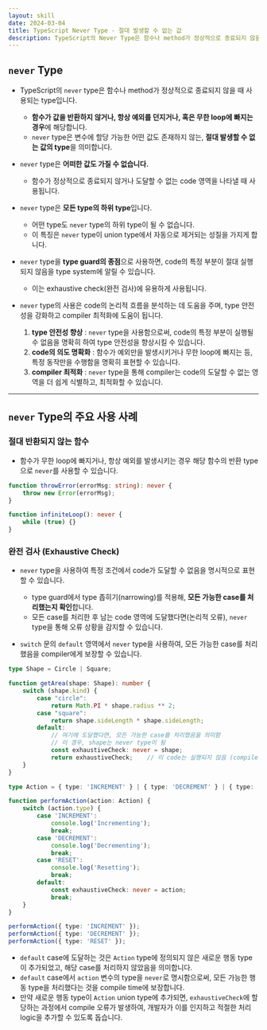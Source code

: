 ```yaml
---
layout: skill
date: 2024-03-04
title: TypeScript Never Type - 절대 발생할 수 없는 값
description: TypeScript의 Never Type은 함수나 method가 정상적으로 종료되지 않을 때 사용되는 type으로, 어떤 값도 가질 수 없는 절대 발생할 수 없는 값의 type을 의미합니다.
---
```



## `never` Type

- TypeScript의 `never` type은 함수나 method가 정상적으로 종료되지 않을 때 사용되는 type입니다.
    - **함수가 값을 반환하지 않거나, 항상 예외를 던지거나, 혹은 무한 loop에 빠지는 경우**에 해당합니다.
    - `never` type은 변수에 할당 가능한 어떤 값도 존재하지 않는, **절대 발생할 수 없는 값의 type**을 의미합니다.

- `never` type은 **어떠한 값도 가질 수 없습니다.**
    - 함수가 정상적으로 종료되지 않거나 도달할 수 없는 code 영역을 나타낼 때 사용됩니다.

- `never` type은 **모든 type의 하위 type**입니다.
    - 어떤 type도 `never` type의 하위 type이 될 수 없습니다.
    - 이 특징은 `never` type이 union type에서 자동으로 제거되는 성질을 가지게 합니다.

- `never` type을 **type guard의 종점**으로 사용하면, code의 특정 부분이 절대 실행되지 않음을 type system에 알릴 수 있습니다.
    - 이는 exhaustive check(완전 검사)에 유용하게 사용됩니다.

- `never` type의 사용은 code의 논리적 흐름을 분석하는 데 도움을 주며, type 안전성을 강화하고 compiler 최적화에 도움이 됩니다.
    1. **type 안전성 향상** : `never` type을 사용함으로써, code의 특정 부분이 실행될 수 없음을 명확히 하여 type 안전성을 향상시킬 수 있습니다.
    2. **code의 의도 명확화** : 함수가 예외만을 발생시키거나 무한 loop에 빠지는 등, 특정 동작만을 수행함을 명확히 표현할 수 있습니다.
    3. **compiler 최적화** : `never` type을 통해 compiler는 code의 도달할 수 없는 영역을 더 쉽게 식별하고, 최적화할 수 있습니다.


---


## `never` Type의 주요 사용 사례


### 절대 반환되지 않는 함수

- 함수가 무한 loop에 빠지거나, 항상 예외를 발생시키는 경우 해당 함수의 반환 type으로 `never`를 사용할 수 있습니다.

```typescript
function throwError(errorMsg: string): never {
    throw new Error(errorMsg);
}

function infiniteLoop(): never {
    while (true) {}
}
```


### 완전 검사 (Exhaustive Check)

- `never` type을 사용하여 특정 조건에서 code가 도달할 수 없음을 명시적으로 표현할 수 있습니다.
    - type guard에서 type 좁히기(narrowing)를 적용해, **모든 가능한 case를 처리했는지 확인**합니다.
    - 모든 case를 처리한 후 남는 code 영역에 도달했다면(논리적 오류), `never` type을 통해 오류 상황을 감지할 수 있습니다.

- `switch` 문의 `default` 영역에서 `never` type을 사용하여, 모든 가능한 case를 처리했음을 compiler에게 보장할 수 있습니다.

```typescript
type Shape = Circle | Square;

function getArea(shape: Shape): number {
    switch (shape.kind) {
        case "circle":
            return Math.PI * shape.radius ** 2;
        case "square":
            return shape.sideLength * shape.sideLength;
        default:
            // 여기에 도달했다면, 모든 가능한 case를 처리했음을 의미함
            // 이 경우, shape는 never type이 됨
            const exhaustiveCheck: never = shape;
            return exhaustiveCheck;    // 이 code는 실행되지 않음 (compiler error)
    }
}
```

```typescript
type Action = { type: 'INCREMENT' } | { type: 'DECREMENT' } | { type: 'RESET' };

function performAction(action: Action) {
    switch (action.type) {
        case 'INCREMENT':
            console.log('Incrementing');
            break;
        case 'DECREMENT':
            console.log('Decrementing');
            break;
        case 'RESET':
            console.log('Resetting');
            break;
        default:
            const exhaustiveCheck: never = action;
            break;
    }
}

performAction({ type: 'INCREMENT' });
performAction({ type: 'DECREMENT' });
performAction({ type: 'RESET' });
```

- `default` case에 도달하는 것은 `Action` type에 정의되지 않은 새로운 행동 type이 추가되었고, 해당 case를 처리하지 않았음을 의미합니다.
- `default` case에서 `action` 변수의 type을 `never`로 명시함으로써, 모든 가능한 행동 type을 처리했다는 것을 compile time에 보장합니다.
- 만약 새로운 행동 type이 `Action` union type에 추가되면, `exhaustiveCheck`에 할당하는 과정에서 compile 오류가 발생하여, 개발자가 이를 인지하고 적절한 처리 logic을 추가할 수 있도록 돕습니다.
